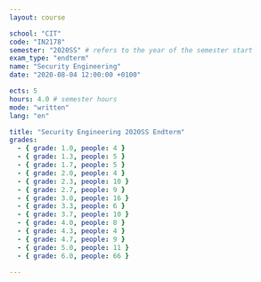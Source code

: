 ```yaml
---
layout: course

school: "CIT"
code: "IN2178"
semester: "2020SS" # refers to the year of the semester start
exam_type: "endterm"
name: "Security Engineering"
date: "2020-08-04 12:00:00 +0100"

ects: 5
hours: 4.0 # semester hours
mode: "written"
lang: "en"

title: "Security Engineering 2020SS Endterm"
grades:
  - { grade: 1.0, people: 4 }
  - { grade: 1.3, people: 5 }
  - { grade: 1.7, people: 5 }
  - { grade: 2.0, people: 4 }
  - { grade: 2.3, people: 10 }
  - { grade: 2.7, people: 9 }
  - { grade: 3.0, people: 16 }
  - { grade: 3.3, people: 6 }
  - { grade: 3.7, people: 10 }
  - { grade: 4.0, people: 8 }
  - { grade: 4.3, people: 4 }
  - { grade: 4.7, people: 9 }
  - { grade: 5.0, people: 11 }
  - { grade: 6.0, people: 66 }

---
```



